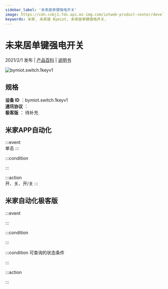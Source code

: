 ```yaml
---
sidebar_label: '未来居单键强电开关'
image: https://cdn.cnbj1.fds.api.mi-img.com/iotweb-product-center/developer_15959093835366KQFayN2.png?GalaxyAccessKeyId=AKVGLQWBOVIRQ3XLEW&Expires=9223372036854775807&Signature=czgf2JqSqKU6fJjajWlHn21N/2g=
keywords: 米家, 未来居 Bymiot, 未来居单键强电开关, 
---
```

# 未来居单键强电开关

2021/2/1 发布 | [产品百科](https://home.mi.com/webapp/content/baike/product/index.html?model=bymiot.switch.1keyv1/) | [说明书](https://home.mi.com/views/introduction.html?model=bymiot.switch.1keyv1&region=cn)

![bymiot.switch.1keyv1](https://cdn.cnbj1.fds.api.mi-img.com/iotweb-product-center/developer_15959093835366KQFayN2.png?GalaxyAccessKeyId=AKVGLQWBOVIRQ3XLEW&Expires=9223372036854775807&Signature=czgf2JqSqKU6fJjajWlHn21N/2g=)

## 规格  
> 
**设备 ID** ：bymiot.switch.1keyv1  
**通讯协议** ：  
**极客版**  ： 待补充 


## 米家APP自动化  

:::event  
单击
:::

:::condition  

:::

:::action   
开、关、开/关
:::

## 米家自动化极客版  

:::event  

:::

:::condition  

:::

:::condition 可查询的状态条件  

:::

:::action  

:::

        
